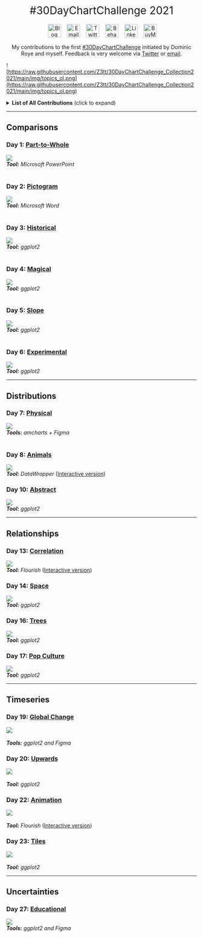 <h1 style="font-weight:normal" align="center">
  &nbsp;#30DayChartChallenge 2021&nbsp;
</h1>

<div align="center">

&nbsp;&nbsp;&nbsp;
<a href="https://twitter.com/CedScherer"><img border="0" alt="Blog" src="https://assets.dryicons.com/uploads/icon/svg/4926/home.svg" width="35" height="35"></a>&nbsp;&nbsp;&nbsp;
<a href="mailto:info@data-vizard.com"><img border="0" alt="Email" src="https://assets.dryicons.com/uploads/icon/svg/8007/c804652c-fae4-43d7-b539-187d6a408254.svg" width="35" height="35"></a>&nbsp;&nbsp;&nbsp;
<a href="https://twitter.com/CedScherer"><img border="0" alt="Twitter" src="https://assets.dryicons.com/uploads/icon/svg/8385/c23f7ffc-ca8d-4246-8978-ce9f6d5bcc99.svg" width="35" height="35"></a>&nbsp;&nbsp;&nbsp;
<a href="https://www.behance.net/cedscherer"><img border="0" alt="Behance" src="https://assets.dryicons.com/uploads/icon/svg/8264/04073ce3-5b98-4f32-88d3-82b2ef828066.svg" width="35" height="35"></a>&nbsp;&nbsp;&nbsp;
<a href="https://www.linkedin.com/in/cedricpscherer/"><img border="0" alt="LinkedIn" src="https://assets.dryicons.com/uploads/icon/svg/8337/a347cd89-1662-4421-be90-58e5e8004eae.svg" width="35" height="35"></a>&nbsp;&nbsp;&nbsp;
<a href="https://www.buymeacoffee.com/z3tt"><img border="0" alt="BuyMeACoffee" src="https://www.buymeacoffee.com/assets/img/guidelines/logo-mark-3.svg" width="35" height="35"></a>&nbsp;&nbsp;&nbsp;

My contributions to the first [#30DayChartChallenge](https://twitter.com/tjukanov/status/1187713840550744066) initiated by Dominic Roye and myself. Feedback is very welcome via [Twitter](https://twitter.com/cedscherer) or [email](mailto:cedricphilippscherer@gmail.com).

</div>

![https://raw.githubusercontent.com/Z3tt/30DayChartChallenge_Collection2021/main/img/topics_ol.png](https://raw.githubusercontent.com/Z3tt/30DayChartChallenge_Collection2021/main/img/topics_ol.png)

<details>
  <summary><b>List of All Contributions</b> (click to expand)</summary>

<!-- toc -->
* Comparisons
  + Day 1: [Part-to-Whole](https://github.com/Z3tt/30DayChartChallenge/tree/main/01_part_to_whole/)
  + Day 2: [Pictogram](https://github.com/Z3tt/30DayChartChallenge/tree/main/02_pictogram/)
  + Day 3: [Historical](https://github.com/Z3tt/30DayChartChallenge/tree/main/03_historical/)
  + Day 4: [Magical](https://github.com/Z3tt/30DayChartChallenge/tree/main/04_magical/)
  + Day 5: [Slope](https://github.com/Z3tt/30DayChartChallenge/tree/main/05_slope/)
  + Day 6: [Experimental](https://github.com/Z3tt/30DayChartChallenge/tree/main/06_experimental/)
* Distributions
  + Day 7: [Physical](https://github.com/Z3tt/30DayChartChallenge/tree/main/07_physical/)
  + Day 8: [Animals](https://github.com/Z3tt/30DayChartChallenge/tree/main/08_animals/)
  + Day 9: Statistics
  + Day 10: [Abstract](https://github.com/Z3tt/30DayChartChallenge/tree/main/10_abstract/)
  + Day 11: Circular
  + Day 12: Strips
* Relationships
  + Day 13: [Correlation](https://github.com/Z3tt/30DayChartChallenge/tree/main/13_correlation/)
  + Day 14: [Space](https://github.com/Z3tt/30DayChartChallenge/tree/main/14_space/)
  + Day 15: Multivariate
  + Day 16: [Trees](https://github.com/Z3tt/30DayChartChallenge/tree/main/16_trees/)
  + Day 17: [Pop Culture](https://github.com/Z3tt/30DayChartChallenge/tree/main/17_pop_culture/)
  + Day 18: Connections
* Timeseries
  + Day 19: [Global Change](https://raw.githubusercontent.com/Z3tt/30DayChartChallenge/main/19_global_change/)
  + Day 20: [Upwards](https://raw.githubusercontent.com/Z3tt/30DayChartChallenge/main/20_upwards/)
  + Day 21: Downwards
  + Day 22: [Animation](https://raw.githubusercontent.com/Z3tt/30DayChartChallenge/main/22_animation/)
  + Day 23: [Tiles](https://raw.githubusercontent.com/Z3tt/30DayChartChallenge/main/23_tiles/)
  + Day 24: Monochrome
* Uncertainties:
  + Day 25: Demographic
  + Day 26: Trends
  + [Day 27: Educational](https://raw.githubusercontent.com/Z3tt/30DayChartChallenge/main/27_educational/)
  + Day 28: Future
  + Day 29: Deviations
  + Day 30: 3D
<!-- tocstop -->

</details>

***

## Comparisons

### Day 1: [Part-to-Whole](https://github.com/Z3tt/30DayChartChallenge/tree/main/01_part_to_whole)
![](https://raw.githubusercontent.com/Z3tt/30DayChartChallenge/main/01_part_to_whole/01_part_to_whole_v1.png)<br>***Tool:*** *Microsoft PowerPoint*<br><br>

### Day 2: [Pictogram](https://github.com/Z3tt/30DayChartChallenge/tree/main/02_pictogram)
![](https://raw.githubusercontent.com/Z3tt/30DayChartChallenge/main/02_pictogram/02_pictogram_en.png)<br>***Tool:*** *Microsoft Word*<br><br>

### Day 3: [Historical](https://github.com/Z3tt/30DayChartChallenge/tree/main/03_historical)
![](https://raw.githubusercontent.com/Z3tt/30DayChartChallenge/main/03_historical/03_historical.png)<br>***Tool:*** *ggplot2*<br><br>

### Day 4: [Magical](https://github.com/Z3tt/30DayChartChallenge/tree/main/04_magical)
![](https://raw.githubusercontent.com/Z3tt/30DayChartChallenge/main/04_magical/04_magical.png)<br>***Tool:*** *ggplot2*<br><br>

### Day 5: [Slope](https://github.com/Z3tt/30DayChartChallenge/tree/main/05_slope)
![](https://raw.githubusercontent.com/Z3tt/30DayChartChallenge/main/05_slope/05_slope.png)<br>***Tool:*** *ggplot2*<br><br>

### Day 6: [Experimental](https://github.com/Z3tt/30DayChartChallenge/tree/main/06_experimental)
![](https://raw.githubusercontent.com/Z3tt/30DayChartChallenge/main/06_experimental/06_experimental.png)<br>***Tool:*** *ggplot2*<br>

***

## Distributions

### Day 7: [Physical](https://github.com/Z3tt/30DayChartChallenge/tree/main/07_physical)
![](https://raw.githubusercontent.com/Z3tt/30DayChartChallenge/main/07_physical/07_physical.png)<br>***Tools:*** *amcharts + Figma*<br><br>

### Day 8: [Animals](https://github.com/Z3tt/30DayChartChallenge/tree/main/08_animals)
![](https://raw.githubusercontent.com/Z3tt/30DayChartChallenge/main/08_animals/08_animals_log.png)<br>***Tool:*** *DataWrapper* ([Interactive version](https://datawrapper.dwcdn.net/E883b/2/))<br>

### Day 10: [Abstract](https://github.com/Z3tt/30DayChartChallenge/tree/main/10_abstract)
![](https://raw.githubusercontent.com/Z3tt/30DayChartChallenge/main/10_abstract/10_abstract_rocket.png)<br>***Tool:*** *ggplot2*<br>

***

## Relationships

### Day 13: [Correlation](https://github.com/Z3tt/30DayChartChallenge/tree/main/10_abstract)
![](https://raw.githubusercontent.com/Z3tt/30DayChartChallenge/main/13_correlation/13_correlation.png)<br>***Tool:*** *Flourish* ([Interactive version](https://public.flourish.studio/visualisation/5846249/))<br>

### Day 14: [Space](https://github.com/Z3tt/30DayChartChallenge/tree/main/14_space)
![](https://raw.githubusercontent.com/Z3tt/30DayChartChallenge/main/14_space/14_space_mono.png)<br>***Tool:*** *ggplot2*<br>

### Day 16: [Trees](https://github.com/Z3tt/30DayChartChallenge/tree/main/16_trees)
![](https://raw.githubusercontent.com/Z3tt/30DayChartChallenge/main/16_trees/16_trees.png)<br>***Tool:*** *ggplot2*<br>

### Day 17: [Pop Culture](https://github.com/Z3tt/30DayChartChallenge/tree/main/16_trees)
![](https://raw.githubusercontent.com/Z3tt/30DayChartChallenge/main/17_pop_culture/17_pop_culture.png)<br>***Tool:*** *ggplot2*<br>

***

## Timeseries

### Day 19: [Global Change](https://raw.githubusercontent.com/Z3tt/30DayChartChallenge/main/19_global_change)
![](https://raw.githubusercontent.com/Z3tt/30DayChartChallenge/main/19_global_change/19_global_change.png)<br><br>***Tools:*** *ggplot2 and Figma*<br>

### Day 20: [Upwards](https://raw.githubusercontent.com/Z3tt/30DayChartChallenge/main/20_upwards)
![](https://raw.githubusercontent.com/Z3tt/30DayChartChallenge/main/20_upwards/20_upwards.png)<br><br>***Tool:*** *ggplot2*<br>

### Day 22: [Animation](https://raw.githubusercontent.com/Z3tt/30DayChartChallenge/main/22_animation)
![](https://raw.githubusercontent.com/Z3tt/30DayChartChallenge/main/22_animation/22_animation.png)<br><br>***Tool:*** *Flourish* ([Interactive version](https://public.flourish.studio/visualisation/5939637))<br>

### Day 23: [Tiles](https://raw.githubusercontent.com/Z3tt/30DayChartChallenge/main/23_tiles)
![](https://raw.githubusercontent.com/Z3tt/30DayChartChallenge/main/23_tiles/23_tiles.png)<br><br>***Tool:*** *ggplot2*<br>

***

## Uncertainties

### Day 27: [Educational](https://raw.githubusercontent.com/Z3tt/30DayChartChallenge/main/27_educational)
![](https://raw.githubusercontent.com/Z3tt/30DayChartChallenge/main/27_educational/27_educational.png)<br>***Tools:*** *ggplot2 and Figma*
